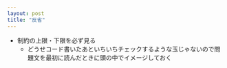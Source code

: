 ```yaml
---
layout: post
title: "反省"
---
```


- 制約の上限・下限を必ず見る
  - どうせコード書いたあといちいちチェックするような玉じゃないので問題文を最初に読んだときに頭の中でイメージしておく
  
